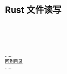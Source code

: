 # Rust 文件读写

<br />
<br />
<br />
<br />
<br />

......     
[回到目录](../contents_page.md)     
......
